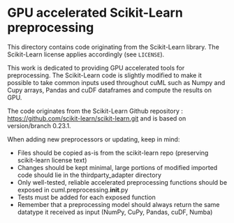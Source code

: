 # GPU accelerated Scikit-Learn preprocessing

This directory contains code originating from the Scikit-Learn library. The Scikit-Learn license applies accordingly (see `LICENSE`).

This work is dedicated to providing GPU accelerated tools for preprocessing. The Scikit-Learn code is slightly modified to make it possible to take common inputs used throughout cuML such as Numpy and Cupy arrays, Pandas and cuDF dataframes and compute the results on GPU.

The code originates from the Scikit-Learn Github repository : https://github.com/scikit-learn/scikit-learn.git and is based on version/branch 0.23.1.

When adding new preprocessors or updating, keep in mind:
- Files should be copied as-is from the scikit-learn repo (preserving scikit-learn license text)
- Changes should be kept minimal, large portions of modified imported code should lie in the thirdparty_adapter directory
- Only well-tested, reliable accelerated preprocessing functions should be exposed in cuml.preprocessing.__init__.py
- Tests must be added for each exposed function
- Remember that a preprocessing model should always return the same datatype it received as input (NumPy, CuPy, Pandas, cuDF, Numba)